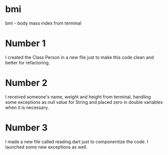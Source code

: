 # bmi
bmi - body mass index from terminal

# Number 1
I created the Class Person in a new file just to make this code clean and better for refactoring.

# Number 2
I received someone's name, weight and height from terminal, handling some exceptions as null value for String and placed zero in double variables when it is necessary.

# Number 3
I made a new file called reading.dart just to componentize the code. I launched some new exceptions as well.


